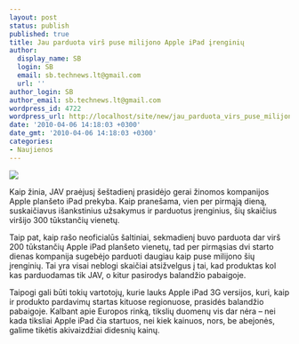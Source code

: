 ```yaml
---
layout: post
status: publish
published: true
title: Jau parduota virš puse milijono Apple iPad įrenginių
author:
  display_name: SB
  login: SB
  email: sb.technews.lt@gmail.com
  url: ''
author_login: SB
author_email: sb.technews.lt@gmail.com
wordpress_id: 4722
wordpress_url: http://localhost/site/new/jau_parduota_virs_puse_milijono_apple_ipad_irenginiu/
date: '2010-04-06 14:18:03 +0300'
date_gmt: '2010-04-06 14:18:03 +0300'
categories:
- Naujienos
---
```

<div class="imgright"><img src="http://t3.gstatic.com/images?q=tbn:pgRDaGlekoMfsM:http://www.pma-show.com/news_images/00668_apple-ipad-photo.jpg"  /></div>
<p>Kaip žinia, JAV praėjusį šeštadienį prasidėjo gerai žinomos kompanijos Apple planšeto iPad prekyba. Kaip pranešama, vien per pirmąją dieną, suskaičiavus išankstinius užsakymus ir parduotus įrenginius, šių skaičius viršijo 300 tūkstančių vienetų.</p>
<p>Taip pat, kaip rašo neoficialūs šaltiniai, sekmadienį buvo parduota dar virš 200 tūkstančių Apple iPad planšeto vienetų, tad per pirmąsias dvi starto dienas kompanija sugebėjo parduoti daugiau kaip puse milijono šių įrenginių. Tai yra visai neblogi skaičiai atsižvelgus į tai, kad produktas kol kas parduodamas tik JAV, o kitur pasirodys balandžio pabaigoje.</p>
<p>Taipogi gali būti tokių vartotojų, kurie lauks Apple iPad 3G versijos, kuri, kaip ir produkto pardavimų startas kituose regionuose, prasidės balandžio pabaigoje. Kalbant apie Europos rinką, tikslių duomenų vis dar nėra – nei kada tiksliai Apple iPad čia startuos, nei kiek kainuos, nors, be abejonės, galime tikėtis akivaizdžiai didesnių kainų.<br /></p>
